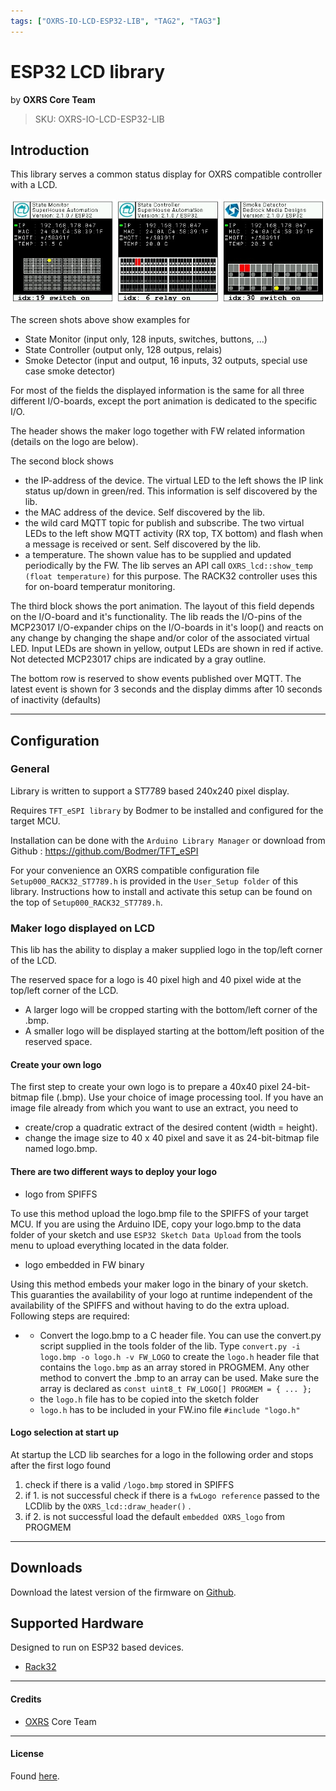 ```yaml
---
tags: ["OXRS-IO-LCD-ESP32-LIB", "TAG2", "TAG3"]
---
```

# ESP32 LCD library
<p class="maker">by <b>OXRS Core Team</b></p>

> SKU: OXRS-IO-LCD-ESP32-LIB

## Introduction
This library serves a common status display for OXRS compatible controller with a LCD.

![Image Alt Text](/images/LCD-ScreenShots.jpg)

The screen shots above show examples for 
  - State Monitor     (input only, 128 inputs, switches, buttons, ...) 
  - State Controller  (output only, 128 outpus, relais)
  - Smoke Detector    (input and output, 16 inputs, 32 outputs, special use case smoke detector)

For most of the fields the displayed information is the same for all three different I/O-boards, except the port animation is dedicated to the specific I/O.

The header shows the maker logo together with FW related information (details on the logo are below). 

The second block shows 
  - the IP-address of the device. The virtual LED to the left shows the IP link status up/down in green/red. This information is self discovered by the lib.
  - the MAC address of the device. Self discovered by the lib.
  - the wild card MQTT topic for publish and subscribe. The two virtual LEDs to the left show MQTT activity (RX top, TX bottom) and flash when a message is received or sent. Self discovered by the lib.
  - a temperature. The shown value has to be supplied and updated periodically by the FW. The lib serves an API call `OXRS_lcd::show_temp (float temperature)` for this purpose. The RACK32 controller uses this for on-board temperatur monitoring.
  
The third block shows the port animation. The layout of this field depends on the I/O-board and it's functionality. The lib reads the I/O-pins of the MCP23017 I/O-expander chips on the I/O-boards in it's loop() and reacts on any change by changing the shape and/or color of the associated virtual LED. Input LEDs are shown in yellow, output LEDs are shown in red if active. Not detected MCP23017 chips are indicated by a gray outline.

The bottom row is reserved to show events published over MQTT. The latest event is shown for 3 seconds and the display dimms after 10 seconds of inactivity (defaults)


---

## Configuration
### General

Library is written to support a ST7789 based 240x240 pixel display.

Requires ```TFT_eSPI library``` by Bodmer to be installed and configured for the target MCU.

Installation can be done with the ```Arduino Library Manager``` or download from Github : https://github.com/Bodmer/TFT_eSPI 

For your convenience an OXRS compatible configuration file ```Setup000_RACK32_ST7789.h``` is provided in the ```User_Setup folder``` of this library. Instructions how to install and activate this setup can be found on the top of ```Setup000_RACK32_ST7789.h```.


### Maker logo displayed on LCD

This lib has the ability to display a maker supplied logo in the top/left corner of the LCD.

The reserved space for a logo is 40 pixel high and 40 pixel wide at the top/left corner of the LCD.
* A larger logo will be cropped starting with the bottom/left corner of the .bmp.
* A smaller logo will be displayed starting at the bottom/left position of the reserved space.

#### Create your own logo
The first step to create your own logo is to prepare a 40x40 pixel 24-bit-bitmap file (.bmp). Use your choice of image processing tool. If you have an image file already from which you want to use an extract, you need to
* create/crop a quadratic extract of the desired content (width = height).
* change the image size to 40 x 40 pixel and save it as 24-bit-bitmap file named logo.bmp.

#### There are two different ways to deploy your logo
* logo from SPIFFS

To use this method upload the logo.bmp file to the SPIFFS of your target MCU.
If you are using the Arduino IDE, copy your logo.bmp to the data folder of your sketch and use `ESP32 Sketch Data Upload` from the tools menu to upload everything located in the data folder.

* logo embedded in FW binary

Using this method embeds your maker logo in the binary of your sketch. This guaranties the availability of your logo at runtime independent of the availability of the SPIFFS and without having to do the extra upload.
Following steps are required:

*
  * Convert the logo.bmp to a C header file.
You can use the convert.py script supplied in the tools folder of the lib. 
Type `convert.py -i logo.bmp -o logo.h -v FW_LOGO` to create the `logo.h` header file that contains the `logo.bmp` as an array stored in PROGMEM.
Any other method to convert the .bmp to an array can be used. Make sure the array is declared as `const uint8_t FW_LOGO[] PROGMEM = { ... };`
  * the `logo.h` file has to be copied into the sketch folder
  * `logo.h` has to be included in your FW.ino file `#include "logo.h"`

#### Logo selection at start up

At startup the LCD lib searches for a logo in the following order and stops after the first logo found
1. check if there is a valid `/logo.bmp` stored in SPIFFS
1. if 1. is not successful check if there is a `fwLogo reference` passed to the LCDlib by the `OXRS_lcd::draw_header()` .
1. if 2. is not successful load the default `embedded OXRS_logo` from PROGMEM



---

## Downloads
Download the latest version of the firmware on [Github](https://github.com/OXRS-IO/OXRS-IO-LCD-ESP32-LIB).

## Supported Hardware
Designed to run on ESP32 based devices.
- [Rack32](/docs/hardware/controllers/rack32.html)

---

#### Credits
 - [OXRS](https://oxrs.io/) Core Team

---

#### License
Found [here](https://github.com/OXRS-IO/OXRS-IO-LCD-ESP32-LIB/blob/main/LICENSE).
